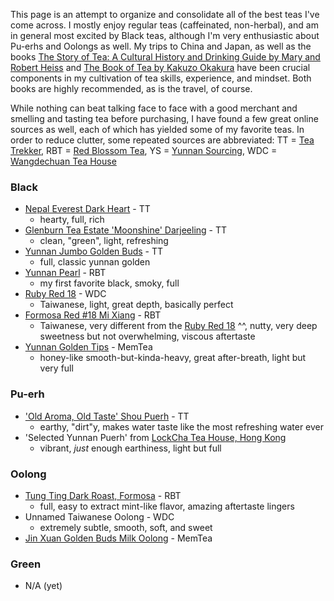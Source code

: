 This page is an attempt to organize and consolidate all of the best teas I've come across. I mostly enjoy regular teas (caffeinated, non-herbal), and am in general most excited by Black teas, although I'm very enthusiastic about Pu-erhs and Oolongs as well. My trips to China and Japan, as well as the books [The Story of Tea: A Cultural History and Drinking Guide by Mary and Robert Heiss](https://www.amazon.com/Story-Tea-Cultural-History-Drinking/dp/1580087450/ref=sr_1_1?crid=OWUZFRM97NQF&keywords=the+story+of+tea&qid=1560181101&s=gateway&sprefix=aa+ba%2Caps%2C182&sr=8-1) and [The Book of Tea by Kakuzo Okakura](https://www.amazon.com/gp/product/0486479145/ref=oh_aui_detailpage_o05_s00?ie=UTF8&psc=1) have been crucial components in my cultivation of tea skills, experience, and mindset. Both books are highly recommended, as is the travel, of course.

While nothing can beat talking face to face with a good merchant and smelling and tasting tea before purchasing, I have found a few great online sources as well, each of which has yielded some of my favorite teas. In order to reduce clutter, some repeated sources are abbreviated: TT = [Tea Trekker](https://teatrekker.com), RBT = [Red Blossom Tea](https://redblossomtea.com), YS = [Yunnan Sourcing](https://yunnansourcing.com/pages/frontpage), WDC = [Wangdechuan Tea House](http://www.dechuantea.com/)

### Black
* [Nepal Everest Dark Heart](https://teatrekker.com/product/nepal-everest/) - TT
   * hearty, full, rich
* [Glenburn Tea Estate 'Moonshine' Darjeeling](https://teatrekker.com/product/darjeeling-glenburn-estate-moonshine/) - TT
   * clean, "green", light, refreshing
* [Yunnan Jumbo Golden Buds](https://teatrekker.com/product/yunnan-jumbo-golden-buds/) - TT
   * full, classic yunnan golden
* [Yunnan Pearl](https://redblossomtea.com/products/yunnan-pearl?variant=31628129412) - RBT
   * my first favorite black, smoky, full
* [Ruby Red 18](http://dechuantea.com/products/products_intro.htm) - WDC
   * Taiwanese, light, great depth, basically perfect
* [Formosa Red #18 Mi Xiang](https://redblossomtea.com/products/formosa-red-18-mi-xiang?variant=31872083652) - RBT
   * Taiwanese, very different from the [Ruby Red 18](http://dechuantea.com/products/products_intro.htm) ^^, nutty, very deep sweetness but not overwhelming, viscous aftertaste
 * [Yunnan Golden Tips](https://www.memteaimports.com/tea/yunnan-golden-buds-xcgd5) - MemTea
   * honey-like smooth-but-kinda-heavy, great after-breath, light but very full

### Pu-erh
* ['Old Aroma, Old Taste' Shou Puerh](https://teatrekker.com/product/loose-leaf-old-aroma-old-taste-shou-pu-erh/) - TT
   * earthy, "dirt"y, makes water taste like the most refreshing water ever
* 'Selected Yunnan Puerh' from [LockCha Tea House, Hong Kong](https://www.lockcha.com)
   * vibrant, *just* enough earthiness, light but full

### Oolong
* [Tung Ting Dark Roast, Formosa](https://redblossomtea.com/products/tung-ting-dark-roast?variant=31627522564) - RBT
   * full, easy to extract mint-like flavor, amazing aftertaste lingers
* Unnamed Taiwanese Oolong - WDC
  * extremely subtle, smooth, soft, and sweet
* [Jin Xuan Golden Buds Milk Oolong](https://www.memteaimports.com/tea/golden-buds-milk-oolong) - MemTea

### Green
* N/A (yet)
